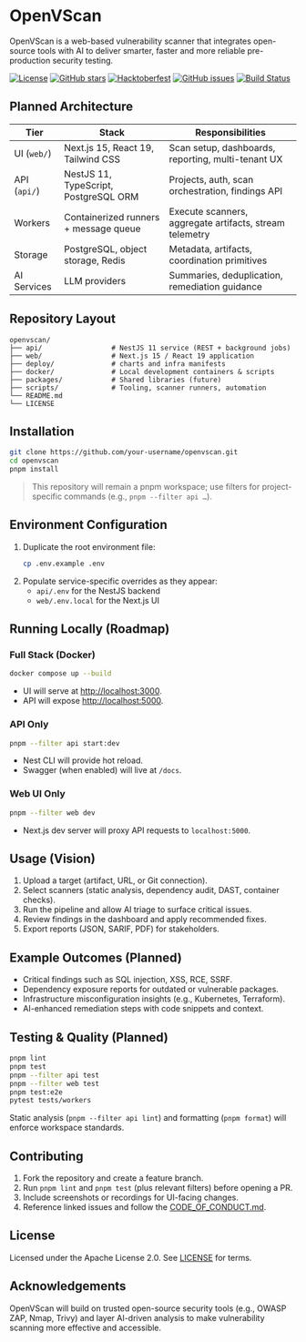 # OpenVScan

OpenVScan is a web-based vulnerability scanner that integrates open-source tools with AI to deliver smarter, faster and more reliable pre-production security testing.

[![License](https://img.shields.io/badge/License-Apache%202.0-blue.svg)](https://opensource.org/licenses/Apache-2.0)
[![GitHub stars](https://img.shields.io/github/stars/Buddhsen-tripathi/openvscan.svg?style=social&label=Star)](https://github.com/Buddhsen-tripathi/openvscan)
[![Hacktoberfest](https://img.shields.io/badge/Hacktoberfest-2025-orange.svg)](https://hacktoberfest.com/)
[![GitHub issues](https://img.shields.io/github/issues/Buddhsen-tripathi/openvscan.svg)](https://github.com/Buddhsen-tripathi/openvscan/issues)
[![Build Status](https://img.shields.io/badge/build-passing-brightgreen.svg)](https://github.com/Buddhsen-tripathi/openvscan/actions)


## Planned Architecture

| Tier | Stack | Responsibilities |
| --- | --- | --- |
| UI (`web/`) | Next.js 15, React 19, Tailwind CSS | Scan setup, dashboards, reporting, multi-tenant UX |
| API (`api/`) | NestJS 11, TypeScript, PostgreSQL ORM | Projects, auth, scan orchestration, findings API |
| Workers | Containerized runners + message queue | Execute scanners, aggregate artifacts, stream telemetry |
| Storage | PostgreSQL, object storage, Redis | Metadata, artifacts, coordination primitives |
| AI Services | LLM providers | Summaries, deduplication, remediation guidance |

## Repository Layout

```
openvscan/
├── api/                 # NestJS 11 service (REST + background jobs)
├── web/                 # Next.js 15 / React 19 application
├── deploy/              # charts and infra manifests
├── docker/              # Local development containers & scripts
├── packages/            # Shared libraries (future)
├── scripts/             # Tooling, scanner runners, automation
└── README.md
└── LICENSE
```

## Installation

```bash
git clone https://github.com/your-username/openvscan.git
cd openvscan
pnpm install
```

> This repository will remain a pnpm workspace; use filters for project-specific commands (e.g., `pnpm --filter api …`).

## Environment Configuration

1. Duplicate the root environment file:
   ```bash
   cp .env.example .env
   ```
2. Populate service-specific overrides as they appear:
   - `api/.env` for the NestJS backend
   - `web/.env.local` for the Next.js UI

## Running Locally (Roadmap)

### Full Stack (Docker)

```bash
docker compose up --build
```

- UI will serve at <http://localhost:3000>.
- API will expose <http://localhost:5000>.

### API Only

```bash
pnpm --filter api start:dev
```

- Nest CLI will provide hot reload.
- Swagger (when enabled) will live at `/docs`.

### Web UI Only

```bash
pnpm --filter web dev
```

- Next.js dev server will proxy API requests to `localhost:5000`.

## Usage (Vision)

1. Upload a target (artifact, URL, or Git connection).
2. Select scanners (static analysis, dependency audit, DAST, container checks).
3. Run the pipeline and allow AI triage to surface critical issues.
4. Review findings in the dashboard and apply recommended fixes.
5. Export reports (JSON, SARIF, PDF) for stakeholders.

## Example Outcomes (Planned)

- Critical findings such as SQL injection, XSS, RCE, SSRF.
- Dependency exposure reports for outdated or vulnerable packages.
- Infrastructure misconfiguration insights (e.g., Kubernetes, Terraform).
- AI-enhanced remediation steps with code snippets and context.

## Testing & Quality (Planned)

```bash
pnpm lint
pnpm test
pnpm --filter api test
pnpm --filter web test
pnpm test:e2e
pytest tests/workers
```

Static analysis (`pnpm --filter api lint`) and formatting (`pnpm format`) will enforce workspace standards.

## Contributing

1. Fork the repository and create a feature branch.
2. Run `pnpm lint` and `pnpm test` (plus relevant filters) before opening a PR.
3. Include screenshots or recordings for UI-facing changes.
4. Reference linked issues and follow the [CODE_OF_CONDUCT.md](./CODE_OF_CONDUCT.md).

## License

Licensed under the Apache License 2.0. See [LICENSE](./LICENSE) for terms.

## Acknowledgements

OpenVScan will build on trusted open-source security tools (e.g., OWASP ZAP, Nmap, Trivy) and layer AI-driven analysis to make vulnerability scanning more effective and accessible.
